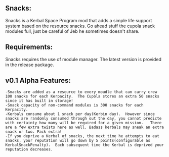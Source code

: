 Snacks:
--------------
Snacks is a Kerbal Space Program mod that adds a simple life support system based on the resource snacks.  Go ahead stuff the cupola snack modules full, just be careful of Jeb he sometimes doesn't share.

Requirements:
--------------
Snacks requires the use of module manager.  The latest version is provided in the release package.

v0.1 Alpha Features:
--------------
	-Snacks are added as a resource to every moudle that can carry crew 100 snacks for each Kerpacity.  The Cupola stores an extra 50 snacks since it has built in storage!
	-Snack capacity of non-command modules is 300 snacks for each Kerpacity.
	-Kerbals consume about 1 snack per day(Kerbin day).  However since snacks are randomly consumed through out the day, you cannot predicte with certainty how many will be required for a given mission.   There are a few extra twists here as well. Badass kerbals may sneak an extra snack or two. Pack extra! 
	-If you deprive a Kerbal of snacks, the next time he attempts to eat snacks, your reputation will go down by 5 points(configurable as KerbalSnackPenalty).  Each subsequent time the Kerbal is deprived your reputation decreases.
